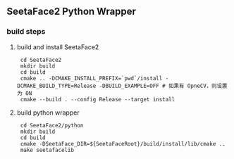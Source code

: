 ## **SeetaFace2 Python Wrapper**

### build steps
1. build  and install SeetaFace2

        cd SeetaFace2
        mkdir build
        cd build
        cmake .. -DCMAKE_INSTALL_PREFIX=`pwd`/install -DCMAKE_BUILD_TYPE=Release -DBUILD_EXAMPLE=OFF # 如果有 OpneCV，则设置为 ON
        cmake --build . --config Release --target install

2. build python wrapper

        cd SeetaFace2/python
        mkdir build
        cd build
        cmake -DSeetaFace_DIR=${SeetaFaceRoot}/build/install/lib/cmake .. 
        make seetafacelib
